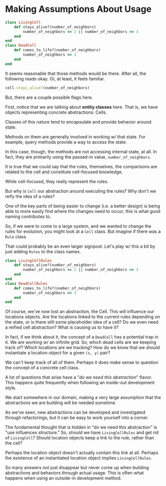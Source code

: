 # Making Assumptions About Usage

```rb
class LivingCell
    def stays_alive?(number_of_neighbors)
        number_of_neighbors == 2 || number_of_neighbors == 3
    end
end
class DeadCell
    def comes_to_life?(number_of_neighbors)
        number_of_neighbors == 3
    end
end
```

It seems reasonable that those methods would be there. After all, the following reads okay. Or, at least, it feels familiar.

```rb
cell.stays_alive?(number_of_neighbors)
```

But, there are a couple possible flags here.

First, notice that we are talking about **entity classes** here. That is, we have objects representing concrete abstractions: Cells.

Classes of this nature tend to encapsulate and provide behavior around state.

Methods on them are generally involved in working w/ that state. For example, query methods provide a way to access the state.

In this case, though, the methods are not accessing internal state, at all. In fact, they are primarily using the passed-in value, `number_of_neighbors`.

It is true that we could say that the rules, themselves, the comparisons are related to the cell and constitute cell-focused knowledge.

While cell-focused, they really represent the rules.

But why is `Cell` our abstraction around executing the rules? Why don't we reify the idea of a rules?

One of the key parts of being easier to change (i.e. a better design) is being able to more easily find where the changes need to occur; this is what good naming contributes to.

So, if we were to come to a large system, and we wanted to change the rules for evolution, you might look at a `Cell` class. But imagine if there was a `Rule` class.

That could probably be an even larger signpost. Let's play w/ this a bit by just adding `Rules` to the class names.

```rb
class LivingCellRules
    def stays_alive?(number_of_neighbors)
        number_of_neighbors == 2 || number_of_neighbors == 3
    end
end
class DeadCellRules
    def comes_to_life?(number_of_neighbors)
        number_of_neighbors == 3
    end
end
```

Of course, we've now lost an abstraction, the Cell. This will influence our locations objects. Are the locations linked to the current rules depending on the state, or is there still some placeholder idea of a cell? Do we even need a reified cell abstraction? What is causing us to have it?

In fact, if we think about it, the concept of a `DeadCell` has a potential trap in it. We are working w/ an infinite grid. So, which dead cells are we keeping track of? Which locations are we tracking? How do we know that we should instantiate a location object for a given `(x, y)` pair?

We can't keep track of all of them. Perhaps it does make sense to question the concept of a concrete cell class.

A lot of questions that arise have a "*do we need this abstraction*" flavor. This happens quite frequently when following an inside-out development style.

We start somewhere in our domain, making a very large assumption that the abstractions we are building will be needed sometime.

As we've seen, new abstractions can be developed and investigated through refactorings, but it can be easy to work yourself into a corner.

The fundamental thought that is hidden in "do we need this abstraction" is "use influences structure." So, should we have `LivingCellRules` and get rid of `LivingCell`? Should location objects keep a link to the rule, rather than the cell?

Perhaps the location object doesn't actually contain this link at all. Perhaps the existence of an instantiated location object implies `LivingCellRules`.

So many answers not just disappear but never come up when building abstractions and behaviors through actual usage. This is often what happens when using an outside-in development method.
